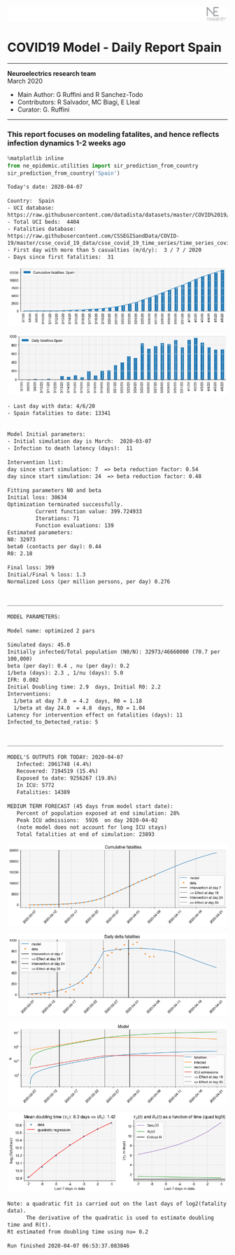 ![](./images/logo.png)
# COVID19 Model - Daily Report Spain

---

**Neuroelectrics research team**  
March 2020  
* Main Author: G Ruffini and R Sanchez-Todo  
* Contributors: R Salvador, MC Biagi, E Lleal
* Curator: G. Ruffini

---

### This report focuses on modeling fatalites, and hence reflects infection dynamics 1-2 weeks ago


```python
%matplotlib inline
from ne_epidemic.utilities import sir_prediction_from_country
sir_prediction_from_country('Spain')
```

    Today's date: 2020-04-07 
    
    Country:  Spain
    - UCI database:  https://raw.githubusercontent.com/datadista/datasets/master/COVID%2019/ccaa_camas_uci_2017.csv
    - Total UCI beds:  4404
    - Fatalities database:  https://raw.githubusercontent.com/CSSEGISandData/COVID-19/master/csse_covid_19_data/csse_covid_19_time_series/time_series_covid19_deaths_global.csv
    - First day with more than 5 casualties (m/d/y):  3 / 7 / 2020
    - Days since first fatalities:  31



![png](01%20-%20Daily_Report_Spain_files/01%20-%20Daily_Report_Spain_2_1.png)



![png](01%20-%20Daily_Report_Spain_files/01%20-%20Daily_Report_Spain_2_2.png)


    - Last day with data: 4/6/20
    - Spain fatalities to date: 13341
     
    
    Model Initial parameters:
    - Initial simulation day is March:  2020-03-07
    - Infection to death latency (days):  11
    
    Intervention list:
    day since start simulation: 7  => beta reduction factor: 0.54
    day since start simulation: 24  => beta reduction factor: 0.48
    
    Fitting parameters N0 and beta
    Initial loss: 30634
    Optimization terminated successfully.
             Current function value: 399.724933
             Iterations: 71
             Function evaluations: 139
    Estimated parameters:
    N0: 32973
    beta0 (contacts per day): 0.44
    R0: 2.18
    
    Final loss: 399
    Initial/Final % loss: 1.3
    Normalized Loss (per million persons, per day) 0.276 
    
    
    _____________________________________________________________________
     
    MODEL PARAMETERS:
    
    Model name: optimized 2 pars
    
    Simulated days: 45.0
    Initially infected/Total population (N0/N): 32973/46660000 (70.7 per 100,000)
    beta (per day): 0.4 , nu (per day): 0.2
    1/beta (days): 2.3 , 1/nu (days): 5.0
    IFR: 0.002
    Initial Doubling time: 2.9  days, Initial R0: 2.2
    Interventions:
      1/beta at day 7.0  = 4.2  days, R0 = 1.18
      1/beta at day 24.0  = 4.8  days, R0 = 1.04
    Latency for intervention effect on fatalities (days): 11
    Infected_to_Detected_ratio: 5
    
    
    _____________________________________________________________________
    
    MODEL'S OUTPUTS FOR TODAY: 2020-04-07
       Infected: 2061748 (4.4%)
       Recovered: 7194519 (15.4%)
       Exposed to date: 9256267 (19.8%)
       In ICU: 5772
       Fatalities: 14389
     
    MEDIUM TERM FORECAST (45 days from model start date): 
       Percent of population exposed at end simulation: 28%
       Peak ICU admissions:  5926  on day 2020-04-02
       (note model does not account for long ICU stays)
       Total fatalities at end of simulation: 23893



![png](01%20-%20Daily_Report_Spain_files/01%20-%20Daily_Report_Spain_2_4.png)



![png](01%20-%20Daily_Report_Spain_files/01%20-%20Daily_Report_Spain_2_5.png)



![png](01%20-%20Daily_Report_Spain_files/01%20-%20Daily_Report_Spain_2_6.png)


     



![png](01%20-%20Daily_Report_Spain_files/01%20-%20Daily_Report_Spain_2_8.png)


    Note: a quadratic fit is carried out on the last days of log2(fatality data).
          The derivative of the quadratic is used to estimate doubling time and R(t).
    Rt estimated from doubling time using nu= 0.2
    
    Run finished 2020-04-07 06:53:37.083846

